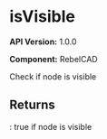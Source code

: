 # isVisible

**API Version:** 1.0.0

**Component:** RebelCAD

Check if node is visible

## Returns

: true if node is visible

